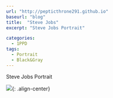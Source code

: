 ```yaml
---
url: "http://pepticthrone291.github.io"
baseurl: "blog"
title:  "Steve Jobs"
excerpt: "Steve Jobs Portrait"

categories:
  - 1PPD
tags:
  - Portrait
  - Black&Gray
---
```

Steve Jobs Portrait

![](../../assets/images/steve-jobs-procreate.jpg){: .align-center}

